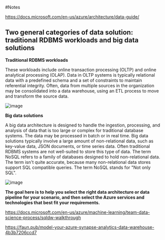 #Notes

https://docs.microsoft.com/en-us/azure/architecture/data-guide/

## Two general categories of data solution: traditional RDBMS workloads and big data solutions

**Traditional RDBMS workloads**

These workloads include online transaction processing (OLTP) and online analytical processing (OLAP). Data in OLTP systems is typically relational data with a predefined schema and a set of constraints to maintain referential integrity. Often, data from multiple sources in the organization may be consolidated into a data warehouse, using an ETL process to move and transform the source data.

![image](https://user-images.githubusercontent.com/68102477/122543146-cda42a00-d06e-11eb-9b00-3edc864e2c75.png)

**Big data solutions**

A big data architecture is designed to handle the ingestion, processing, and analysis of data that is too large or complex for traditional database systems. The data may be processed in batch or in real time. Big data solutions typically involve a large amount of non-relational data, such as key-value data, JSON documents, or time series data. Often traditional RDBMS systems are not well-suited to store this type of data. The term NoSQL refers to a family of databases designed to hold non-relational data. The term isn't quite accurate, because many non-relational data stores support SQL compatible queries. The term NoSQL stands for "Not only SQL".

![image](https://user-images.githubusercontent.com/68102477/122543247-eb718f00-d06e-11eb-98e2-5d3c16eceab3.png)

**The goal here is to help you select the right data architecture or data pipeline for your scenario, and then select the Azure services and technologies that best fit your requirements.**



https://docs.microsoft.com/en-us/azure/machine-learning/team-data-science-process/sqldw-walkthrough

https://faun.pub/model-your-azure-synapse-analytics-data-warehouse-4b3b7206ccd7









